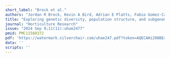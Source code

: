 ```yaml
---
short_label: "Brock et al."
authors: "Jordan R Brock, Kevin A Bird, Adrian E Platts, Fabio Gomez-Cano, Suresh Kumar Gupta, Kyle Palos, Caylyn E Railey, Scott J Teresi, Yun Sun Lee, Maria Magallanes-Lundback, Emily G Pawlowski, Andrew DL Nelson, Erich Grotewold, Patrick P Edger"
title: "Exploring genetic diversity, population structure, and subgenome differences in the allopolyploid Camelina sativa: implications for future breeding and research studies"
journal: "Horticulture Research"
issue: "2024 Sep 9;11(11):uhae2477"
pmid: PMC11560372
pdf: 'https://watermark.silverchair.com/uhae247.pdf?token=AQECAHi208BE49Ooan9kkhW_Ercy7Dm3ZL_9Cf3qfKAc485ysgAAA20wggNpBgkqhkiG9w0BBwagggNaMIIDVgIBADCCA08GCSqGSIb3DQEHATAeBglghkgBZQMEAS4wEQQM6RtKTKfYr1GOewDeAgEQgIIDIBnHr_vFNyQOJJEfGLtzm2dLZ-pcepv5meCTlByTt5ZCDOUzSNoBrvWpBhE3m3rcaFoTiBZ0DuGYFuizMZ-Cwe0gengSGBEd600hAhQ9Pzo-cyunB1t70DV9B2ss_8TACidSFCuWgDvsbJziMqIObnJF6uPdJ0PnnYx_Fw00j7UFBepFHrjLOO8uRXdUT1VnaWLEPbmrUnaNWsVNr8-bZWTO4Vidt5EX80MdrZFOzjJU99P8-HAVXXHox2TQVj8o9acMoqtAq5e9_q66cwvwkL9e8xA-PD7f0qdzIS7LTmMKHFXUzV2dA7XeiQ1Rcwbdo3fklFc35zX50PSaIhS63-kK0FAl4rE3ydMUle-OOyZn5abxitqH8h3fOcul9FxZSCJo2VBhS_jfq0r1vymggjpLAMAEM6lJ5LaIQ8ZS5cqguFXBySq_OoLViXjhgBEzwoEDvdp-qapnsqV7RtQ2w0QqW3gXIKrJYDmTGMpyc4We07S6nShSX8061sPnwvssmFqKmNVvyeDH64f72tlHe_GczUqM1CCk8GFZ9VfWricXYKCIVm8p0YvgVGgF7vLuuxuGYjirwc6dgTOJ9nJsBO2Kz85RSPX3qWe3Jp0OGzwQlW_5gS_Pa0-1mRmfXZWtHByGPfIOvfkM_C4J0Vc_NmJvrL23zXG8v8wPkkM_pGI0nICZl9JKm7iihL85OOKe0cdTK0hW7hy7W7vobJke4EG-aobCIJG6wPP0krkFzUh--TzWMZV-bUp4quM6zopx0vH0VQZNbjNBOwgft9yxhnRqB1GUACwNENI4SV932ExMNqohfqE41OQxZWbhW_oJWKNbU95KH0IY-s48G13q-CZfpoIcSr6xWRGSOmIKyHgiMsyaXZVxSogSNpwVgzln-J2Fb0eydrN1W6OdwUdMvw7hHl_8WHEtNOSAALQw-xwDtPNlhrT4so7p6OJEI3c6qJ1LSwp1Drv2iD0B3HgphZ46bKr2KYfFiPQZ3wLEgeECa-vGVTsakCO6dWi27oF7I8mp1d6QNw-9zaFIbcdCgSm7lv7sMxtD_XIRZMwd14qz'
data: ''
scripts: ''
---
```

